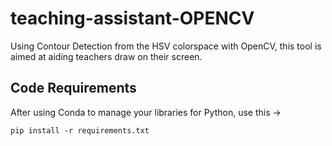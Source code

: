 # teaching-assistant-OPENCV
Using Contour Detection from the HSV colorspace with OpenCV, this tool is aimed at aiding teachers draw on their screen.

## Code Requirements 
After using Conda to manage your libraries for Python, use this ->

`pip install -r requirements.txt`

